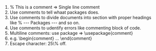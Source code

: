 1. % This is a comment => Single line comment
2. Use comments to tell whaat packages does.
3. Use comments to divide documents into section with proper headings like % --- Packages --- and so on.
4. Use comments to udentify errors like commenting block of code.
5. Multiline comments: use package => \\usepackage{comment}
6. e.g. \\begin{comment} ... \\end{comment}
7. Escape character: 25\\% off.